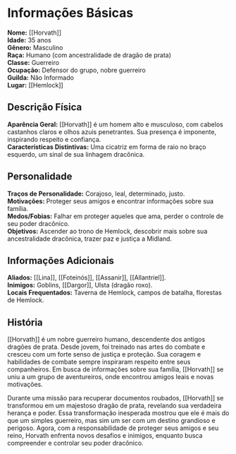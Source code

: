 # Informações Básicas
**Nome:** [[Horvath]]  
**Idade:** 35 anos  
**Gênero:** Masculino  
**Raça:** Humano (com ancestralidade de dragão de prata)  
**Classe:** Guerreiro  
**Ocupação:** Defensor do grupo, nobre guerreiro  
**Guilda:** Não Informado  
**Lugar:** [[Hemlock]]

## Descrição Física
**Aparência Geral:** [[Horvath]] é um homem alto e musculoso, com cabelos castanhos claros e olhos azuis penetrantes. Sua presença é imponente, inspirando respeito e confiança.  
**Características Distintivas:** Uma cicatriz em forma de raio no braço esquerdo, um sinal de sua linhagem dracônica.

## Personalidade
**Traços de Personalidade:** Corajoso, leal, determinado, justo.  
**Motivações:** Proteger seus amigos e encontrar informações sobre sua família.  
**Medos/Fobias:** Falhar em proteger aqueles que ama, perder o controle de seu poder dracônico.  
**Objetivos:** Ascender ao trono de Hemlock, descobrir mais sobre sua ancestralidade dracônica, trazer paz e justiça a Midland.

## Informações Adicionais
**Aliados:** [[Lina]], [[Foteinós]], [[Assanir]], [[Allantriel]].  
**Inimigos:** Goblins, [[Dargor]], Ulsta (dragão roxo).  
**Locais Frequentados:** Taverna de Hemlock, campos de batalha, florestas de Hemlock.

## História
[[Horvath]] é um nobre guerreiro humano, descendente dos antigos dragões de prata. Desde jovem, foi treinado nas artes do combate e cresceu com um forte senso de justiça e proteção. Sua coragem e habilidades de combate sempre inspiraram respeito entre seus companheiros. Em busca de informações sobre sua família, [[Horvath]] se uniu a um grupo de aventureiros, onde encontrou amigos leais e novas motivações.

Durante uma missão para recuperar documentos roubados, [[Horvath]] se transformou em um majestoso dragão de prata, revelando sua verdadeira herança e poder. Essa transformação inesperada mostrou que ele é mais do que um simples guerreiro, mas sim um ser com um destino grandioso e perigoso. Agora, com a responsabilidade de proteger seus amigos e seu reino, Horvath enfrenta novos desafios e inimigos, enquanto busca compreender e controlar seu poder dracônico.

